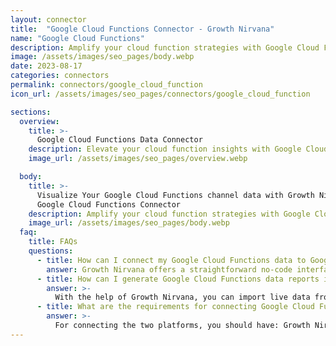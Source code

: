 ```yaml
---
layout: connector
title:  "Google Cloud Functions Connector - Growth Nirvana"
name: "Google Cloud Functions"
description: Amplify your cloud function strategies with Google Cloud Functions insights integrated into Looker Studio.
image: /assets/images/seo_pages/body.webp
date: 2023-08-17
categories: connectors
permalink: connectors/google_cloud_function
icon_url: /assets/images/seo_pages/connectors/google_cloud_function

sections:
  overview:
    title: >-
      Google Cloud Functions Data Connector
    description: Elevate your cloud function insights with Google Cloud Functions integration. Seamlessly merge cloud function data from Google Cloud Functions with Looker Studio's analytical capabilities, unlocking insights that drive operational strategies, performance improvements, and operational excellence.
    image_url: /assets/images/seo_pages/overview.webp

  body:
    title: >-
      Visualize Your Google Cloud Functions channel data with Growth Nirvana's
      Google Cloud Functions Connector
    description: Amplify your cloud function strategies with Google Cloud Functions insights integrated into Looker Studio.
    image_url: /assets/images/seo_pages/body.webp
  faq:
    title: FAQs
    questions:
      - title: How can I connect my Google Cloud Functions data to Google Data Studio/Looker Studio?
        answer: Growth Nirvana offers a straightforward no-code interface to connect to Google Cloud Functions data sources.
      - title: How can I generate Google Cloud Functions data reports in Looker Studio?
        answer: >-
          With the help of Growth Nirvana, you can import live data from Google Cloud Functions into Looker Studio. These data can be viewed in charts, tables, and dashboards to generate branded reports that can be shared instantly.
      - title: What are the requirements for connecting Google Cloud Functions and Looker Studio?
        answer: >-
          For connecting the two platforms, you should have: Growth Nirvana Account and Google Cloud Functions Ads Account
---
```

